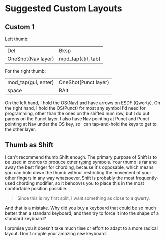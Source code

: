 # Suggested Custom Layouts

## Custom 1

Left thumb:

|||
|-----|----|
|Del|Bksp|
|OneShot(Nav layer)|mod_tap(ctrl, tab)|

For the right thumb:

|||
|-----|----|
|mod_tap(gui, enter)| OneShot(Punct layer)|
|space|RAlt|

On the left hand, I hold the OS(Nav) and have arrows on ESDF (Qwerty). On the right hand, I hold the OS(Punct) for most any symbol I'd need for programming,
other than the ones on the shifted num row, but I do put parens on the Punct layer. I also have Nav pointing at Punct and Punct pointing at Nav under the OS key,
so I can tap-and-hold the keys to get to the other layer.

## Thumb as Shift

I can't recommend thumb Shift enough. The primary purpose of Shift is to be used in chords to produce other typing symbols. Your thumb is far and away the best
finger for chording, because it's opposable, which means you can hold down the thumb without restricting the movement of your other fingers in any way whatsoever.
Shift is probably the most frequently-used chording modifier, so it behooves you to place this in the most comfortable position possible.

> Since this is my first split, I want something as close to a qwerty.

And that is a mistake. Why did you buy a keyboard that could be so much better than a standard keyboard, and then try to force it into the shape of a standard keyboard?

I promise you it doesn't take much time or effort to adapt to a more radical layout. Don't cripple your amazing new keyboard.
